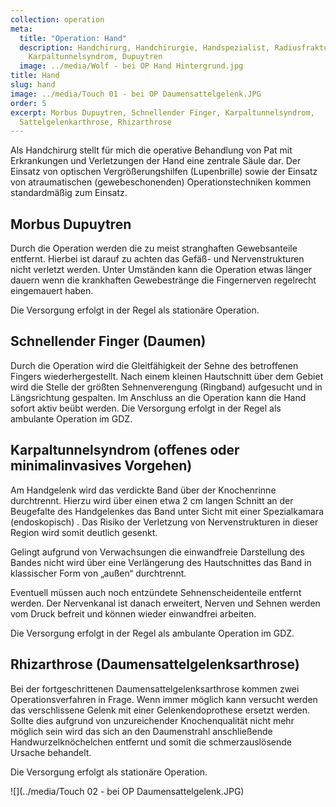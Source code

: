 ```yaml
---
collection: operation
meta:
  title: "Operation: Hand"
  description: Handchirurg, Handchirurgie, Handspezialist, Radiusfraktur,
    Karpaltunnelsyndrom, Dupuytren
  image: ../media/Wolf - bei OP Hand Hintergrund.jpg
title: Hand
slug: hand
image: ../media/Touch 01 - bei OP Daumensattelgelenk.JPG
order: 5
excerpt: Morbus Dupuytren, Schnellender Finger, Karpaltunnelsyndrom,
  Sattelgelenkarthrose, Rhizarthrose
---
```

Als Handchirurg stellt für mich die operative Behandlung von Pat mit Erkrankungen und Verletzungen der Hand eine zentrale Säule dar. Der Einsatz von optischen Vergrößerungshilfen (Lupenbrille) sowie der Einsatz von atraumatischen (gewebeschonenden) Operationstechniken kommen standardmäßig zum Einsatz.

## Morbus Dupuytren

Durch die Operation werden die zu meist stranghaften Gewebsanteile entfernt. Hierbei ist darauf zu achten das Gefäß- und Nervenstrukturen nicht verletzt werden. Unter Umständen kann die Operation etwas länger dauern wenn die krankhaften Gewebestränge die Fingernerven regelrecht eingemauert haben. 

Die Versorgung erfolgt in der Regel als stationäre Operation. 

## Schnellender Finger (Daumen)

Durch die Operation wird die Gleitfähigkeit der Sehne des betroffenen Fingers wiederhergestellt. Nach einem kleinen Hautschnitt über dem Gebiet wird die Stelle der größten Sehnenverengung (Ringband) aufgesucht und in Längsrichtung gespalten. Im Anschluss an die Operation kann die Hand sofort aktiv beübt werden. Die Versorgung erfolgt in der Regel als ambulante Operation im GDZ. 

## Karpaltunnelsyndrom (offenes oder minimalinvasives Vorgehen)

Am Handgelenk wird das verdickte Band über der Knochenrinne durchtrennt. Hierzu wird über einen etwa 2 cm langen Schnitt an der Beugefalte des Handgelenkes das Band unter Sicht mit einer Spezialkamara (endoskopisch) . Das Risiko der Verletzung von Nervenstrukturen in dieser Region wird somit deutlich gesenkt. 

Gelingt aufgrund von Verwachsungen die einwandfreie Darstellung des Bandes nicht wird über eine Verlängerung des Hautschnittes das Band in klassischer Form von „außen“ durchtrennt. 

Eventuell müssen auch noch entzündete Sehnenscheidenteile entfernt werden. Der Nervenkanal ist danach erweitert, Nerven und Sehnen werden vom Druck befreit und können wieder einwandfrei arbeiten. 

Die Versorgung erfolgt in der Regel als ambulante Operation im GDZ. 

## Rhizarthrose (Daumensattelgelenksarthrose)

Bei der fortgeschrittenen Daumensattelgelenksarthrose kommen zwei Operationsverfahren in Frage. Wenn immer möglich kann versucht werden das verschlissene Gelenk mit einer Gelenkendoprothese ersetzt werden. Sollte dies aufgrund von unzureichender Knochenqualität nicht mehr möglich sein wird das sich an den Daumenstrahl anschließende Handwurzelknöchelchen entfernt und somit die schmerzauslösende Ursache behandelt. 

Die Versorgung erfolgt als stationäre Operation.

![](../media/Touch 02 - bei OP Daumensattelgelenk.JPG)
